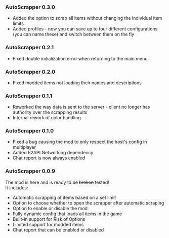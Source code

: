 ### AutoScrapper 0.3.0
- Added the option to scrap all items without changing the individual item limits
- Added profiles - now you can save up to four different configurations (you can name these) and switch between them on the fly

### AutoScrapper 0.2.1
- Fixed double initialization error when returning to the main menu

### AutoScrapper 0.2.0
- Fixed modded items not loading their names and descriptions

### AutoScrapper 0.1.1
- Reworked the way data is sent to the server - client no longer has authority over the scrapping results
- Internal rework of color handling

### AutoScrapper 0.1.0
- Fixed a bug causing the mod to only respect the host's config in multiplayer
- Added R2API.Networking dependency
- Chat report is now always enabled

### AutoScrapper 0.0.9
The mod is here and is ready to be ~~broken~~ tested!  
It includes:
- Automatic scrapping of items based on a set limit
- Option to choose whether to open the scrapper after automatic scraping
- Option to enable or disable the mod
- Fully dynamic config that loads all items in the game
- Built-in support for Risk of Options
- Limited support for modded items
- Chat report that can be enabled or disabled